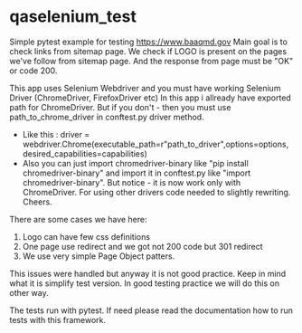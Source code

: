 # qaselenium_test

Simple pytest example for testing https://www.baaqmd.gov
Main goal is to check links from sitemap page.
We check if LOGO is present on the pages we've follow from sitemap page.
And the response from page must be "OK" or code 200.

This app uses Selenium Webdriver and you must have working Selenium Driver (ChromeDriver, FirefoxDriver etc)
In this app i allready have exported path for ChromeDriver.
But if you don't - then you must use path_to_chrome_driver in conftest.py driver method. 
* Like this :  driver = webdriver.Chrome(executable_path=r"path_to_driver",options=options, desired_capabilities=capabilities)
* Also you can just import chromedriver-binary like "pip install chromedriver-binary" and import it in 
conftest.py like "import chromedriver-binary". But notice - it is now work only with ChromeDriver. For using other drivers
code needed to slightly rewriting. Cheers.

There are some cases we have here:

1. Logo can have few css definitions
2. One page use redirect and we got not 200 code but 301 redirect
3. We use very simple Page Object patters.

This issues were handled but anyway it is not good practice.
Keep in mind what it is simplify test version. In good testing practice we will do this
on other way.



The tests run with pytest. If need please read the documentation how to run tests with this framework.